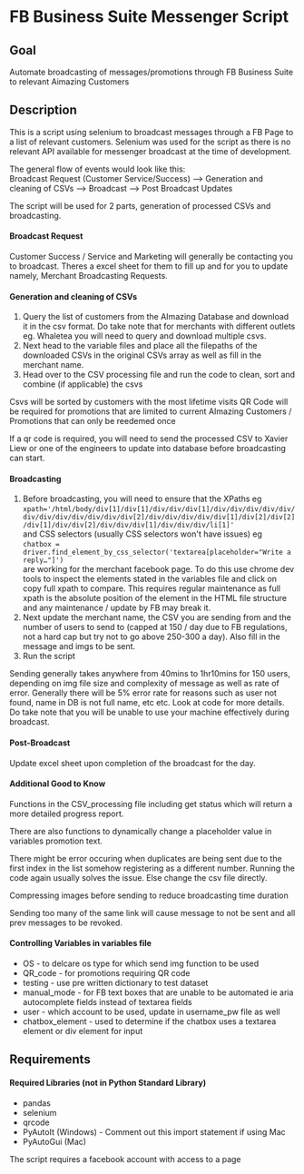 # FB Business Suite Messenger Script  #

## Goal ## 
Automate broadcasting of messages/promotions through FB Business Suite to relevant Aimazing Customers 

## Description ##
This is a script using selenium to broadcast messages through a FB Page to a list of relevant customers. Selenium was used for the script as there is no relevant API available for messenger broadcast at the time of development.

The general flow of events would look like this: <br>
Broadcast Request (Customer Service/Success) -->  Generation and cleaning of CSVs --> Broadcast --> Post Broadcast Updates 

The script will be used for 2 parts, generation of processed CSVs and broadcasting. 

#### Broadcast Request ####
Customer Success / Service and Marketing will generally be contacting you to broadcast. Theres a excel sheet for them to fill up and for you to update namely, Merchant Broadcasting Requests.

#### Generation and cleaning of CSVs ####
1. Query the list of customers from the AImazing Database and download it in the csv format. Do take note that for merchants with different outlets eg. Whaletea you will need to query and download multiple csvs.
2. Next head to the variable files and place all the filepaths of the downloaded CSVs in the original CSVs array as well as fill in the merchant name.
3. Head over to the CSV processing file and run the code to clean, sort and combine (if applicable) the csvs


Csvs will be sorted by customers with the most lifetime visits
QR Code will be required for promotions that are limited to current AImazing Customers / Promotions that can only be reedemed once

If a qr code is required, you will need to send the processed CSV to Xavier Liew or one of the engineers to update into database before broadcasting can start.


#### Broadcasting ####
1. Before broadcasting, you will need to ensure that the XPaths eg <br>`xpath='/html/body/div[1]/div[1]/div/div/div[1]/div/div/div/div/div/div/div/div/div/div/div/div[2]/div/div/div/div/div[1]/div[2]/div[2]/div[1]/div/div[2]/div/div/div[1]/div/div/div/li[1]' `<br> and CSS selectors (usually CSS selectors won't have issues) eg <br> `chatbox = driver.find_element_by_css_selector('textarea[placeholder="Write a reply…"]')`<br> are working for the merchant facebook page. To do this use chrome dev tools to inspect the elements stated in the variables file and click on copy full xpath to compare. This requires regular maintenance as full xpath is the absolute position of the element in the HTML file structure and any maintenance / update by FB may break it.
2. Next update the merchant name, the CSV you are sending from and the number of users to send to (capped at 150 / day due to FB regulations, not a hard cap but try not to go above 250-300 a day). Also fill in the message and imgs to be sent. 
3. Run the script

Sending generally takes anywhere from 40mins to 1hr10mins for 150 users, depending on img file size and complexity of message as well as rate of error. Generally there will be 5% error rate for reasons such as user not found, name in DB is not full name, etc etc. Look at code for more details. Do take note that you will be unable to use your machine effectively during broadcast.

#### Post-Broadcast ####
Update excel sheet upon completion of the broadcast for the day.


#### Additional Good to Know ####
Functions in the CSV_processing file including get status which will return a more detailed progress report. 

There are also functions to dynamically change a placeholder value in variables promotion text. 

There might be error occuring when duplicates are being sent due to the first index in the list somehow registering as a different number. Running the code again usually solves the issue. Else change the csv file directly.

Compressing images before sending to reduce broadcasting time duration

Sending too many of the same link will cause message to not be sent and all prev messages to be revoked.

#### Controlling Variables in variables file ####
* OS - to delcare os type for which send img function to be used 
* QR_code - for promotions requiring QR code 
* testing - use pre written dictionary to test dataset
* manual_mode - for FB text boxes that are unable to be automated ie aria autocomplete fields instead of textarea fields
* user - which account to be used, update in username_pw file as well
* chatbox_element - used to determine if the chatbox uses a textarea element or div element for input


## Requirements ##
#### Required Libraries (not in Python Standard Library) ####
* pandas
* selenium
* qrcode
* PyAutoIt (Windows) - Comment out this import statement if using Mac
* PyAutoGui (Mac)   

The script requires a facebook account with access to a page
